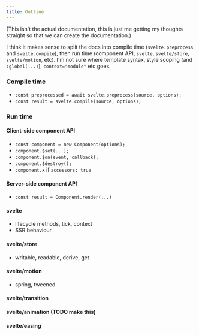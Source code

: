 ```yaml
---
title: Outline
---
```


(This isn't the actual documentation, this is just me getting my thoughts straight so that we can create the documentation.)

I think it makes sense to split the docs into compile time (`svelte.preprocess` and `svelte.compile`), then run time (component API, `svelte`, `svelte/store`, `svelte/motion`, etc). I'm not sure where template syntax, style scoping (and `:global(...)`), `context="module"` etc goes.

### Compile time

* `const preprocessed = await svelte.preprocess(source, options);`
* `const result = svelte.compile(source, options);`


### Run time

#### Client-side component API

* `const component = new Component(options);`
* `component.$set(...);`
* `component.$on(event, callback);`
* `component.$destroy();`
* `component.x` if `accessors: true`


#### Server-side component API

* `const result = Component.render(...)`


#### svelte

* lifecycle methods, tick, context
* SSR behaviour


#### svelte/store

* writable, readable, derive, get

#### svelte/motion

* spring, tweened

#### svelte/transition

#### svelte/animation (TODO make this)

#### svelte/easing